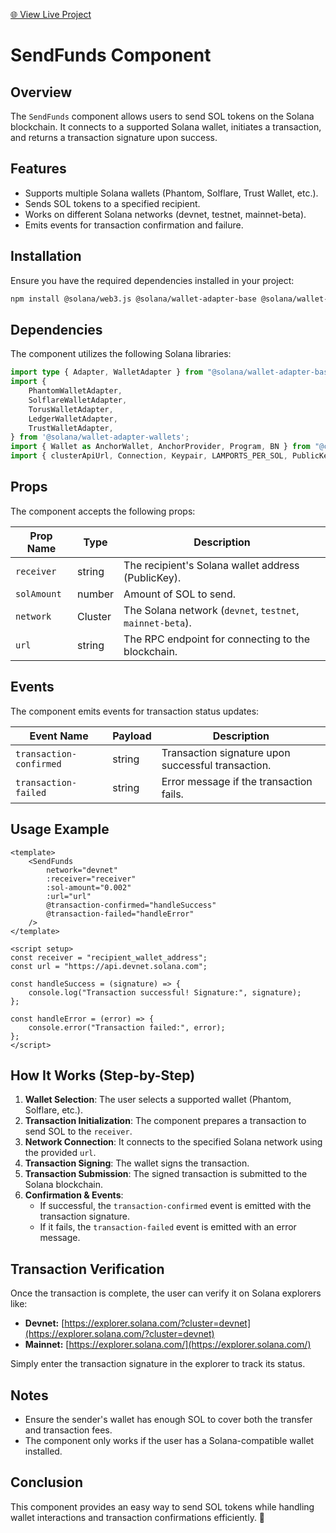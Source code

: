 [🌐 View Live Project](https://wallet-transferr.netlify.app)

# SendFunds Component

## Overview
The `SendFunds` component allows users to send SOL tokens on the Solana blockchain. It connects to a supported Solana wallet, initiates a transaction, and returns a transaction signature upon success.

## Features
- Supports multiple Solana wallets (Phantom, Solflare, Trust Wallet, etc.).
- Sends SOL tokens to a specified recipient.
- Works on different Solana networks (devnet, testnet, mainnet-beta).
- Emits events for transaction confirmation and failure.

## Installation
Ensure you have the required dependencies installed in your project:

```sh
npm install @solana/web3.js @solana/wallet-adapter-base @solana/wallet-adapter-wallets @coral-xyz/anchor
```

## Dependencies
The component utilizes the following Solana libraries:

```ts
import type { Adapter, WalletAdapter } from "@solana/wallet-adapter-base";
import {
    PhantomWalletAdapter,
    SolflareWalletAdapter,
    TorusWalletAdapter,
    LedgerWalletAdapter,
    TrustWalletAdapter,
} from '@solana/wallet-adapter-wallets';
import { Wallet as AnchorWallet, AnchorProvider, Program, BN } from "@coral-xyz/anchor";
import { clusterApiUrl, Connection, Keypair, LAMPORTS_PER_SOL, PublicKey, Transaction, Cluster } from "@solana/web3.js";
```

## Props
The component accepts the following props:

| Prop Name   | Type    | Description |
|------------|--------|-------------|
| `receiver` | string | The recipient's Solana wallet address (PublicKey). |
| `solAmount` | number | Amount of SOL to send. |
| `network`  | Cluster | The Solana network (`devnet`, `testnet`, `mainnet-beta`). |
| `url`      | string  | The RPC endpoint for connecting to the blockchain. |

## Events
The component emits events for transaction status updates:

| Event Name               | Payload | Description |
|--------------------------|---------|-------------|
| `transaction-confirmed`  | string  | Transaction signature upon successful transaction. |
| `transaction-failed`     | string  | Error message if the transaction fails. |

## Usage Example
```vue
<template>
    <SendFunds
        network="devnet"
        :receiver="receiver"
        :sol-amount="0.002"
        :url="url"
        @transaction-confirmed="handleSuccess"
        @transaction-failed="handleError"
    />
</template>

<script setup>
const receiver = "recipient_wallet_address";
const url = "https://api.devnet.solana.com";

const handleSuccess = (signature) => {
    console.log("Transaction successful! Signature:", signature);
};

const handleError = (error) => {
    console.error("Transaction failed:", error);
};
</script>
```

## How It Works (Step-by-Step)
1. **Wallet Selection**: The user selects a supported wallet (Phantom, Solflare, etc.).
2. **Transaction Initialization**: The component prepares a transaction to send SOL to the `receiver`.
3. **Network Connection**: It connects to the specified Solana network using the provided `url`.
4. **Transaction Signing**: The wallet signs the transaction.
5. **Transaction Submission**: The signed transaction is submitted to the Solana blockchain.
6. **Confirmation & Events**:
   - If successful, the `transaction-confirmed` event is emitted with the transaction signature.
   - If it fails, the `transaction-failed` event is emitted with an error message.

## Transaction Verification
Once the transaction is complete, the user can verify it on Solana explorers like:

- **Devnet:** [https://explorer.solana.com/?cluster=devnet](https://explorer.solana.com/?cluster=devnet)
- **Mainnet:** [https://explorer.solana.com/](https://explorer.solana.com/)

Simply enter the transaction signature in the explorer to track its status.

## Notes
- Ensure the sender's wallet has enough SOL to cover both the transfer and transaction fees.
- The component only works if the user has a Solana-compatible wallet installed.

## Conclusion
This component provides an easy way to send SOL tokens while handling wallet interactions and transaction confirmations efficiently. 🚀

